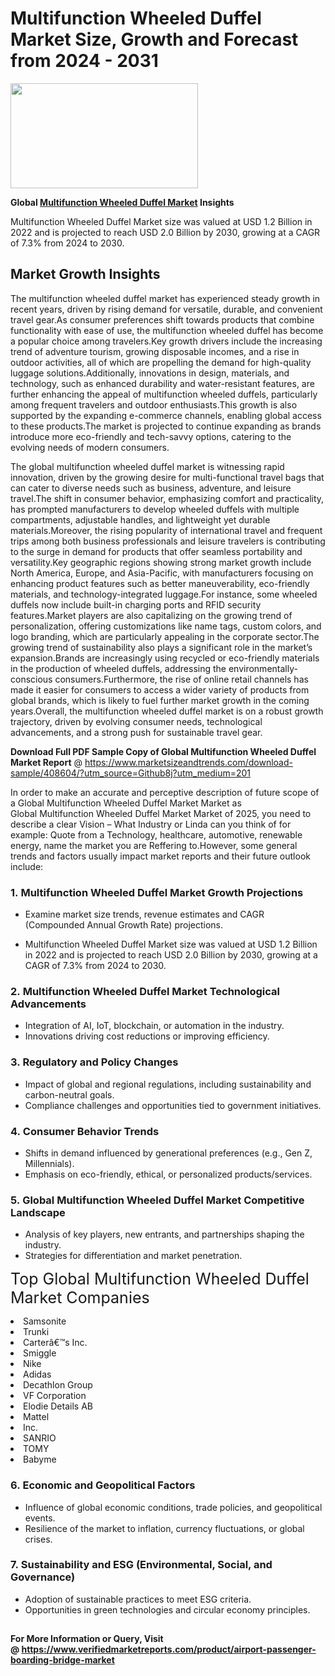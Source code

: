 <H1>Multifunction Wheeled Duffel Market Size, Growth and Forecast from 2024 - 2031</H1><img class="aligncenter size-medium wp-image-584254" src="https://thirdeyenews.in/wp-content/uploads/2024/09/Global-Market-Research-300x168.jpeg" alt="" width="300" height="168" /><p><strong>Global&nbsp;<a href="https://www.marketsizeandtrends.com/download-sample/408604/?utm_source=Github8j?utm_medium=201">Multifunction Wheeled Duffel Market</a> Insights</strong></p><p>Multifunction Wheeled Duffel Market size was valued at USD 1.2 Billion in 2022 and is projected to reach USD 2.0 Billion by 2030, growing at a CAGR of 7.3% from 2024 to 2030.</p><p><h2>Market Growth Insights</h2> <p>The multifunction wheeled duffel market has experienced steady growth in recent years, driven by rising demand for versatile, durable, and convenient travel gear.As consumer preferences shift towards products that combine functionality with ease of use, the multifunction wheeled duffel has become a popular choice among travelers.Key growth drivers include the increasing trend of adventure tourism, growing disposable incomes, and a rise in outdoor activities, all of which are propelling the demand for high-quality luggage solutions.Additionally, innovations in design, materials, and technology, such as enhanced durability and water-resistant features, are further enhancing the appeal of multifunction wheeled duffels, particularly among frequent travelers and outdoor enthusiasts.This growth is also supported by the expanding e-commerce channels, enabling global access to these products.The market is projected to continue expanding as brands introduce more eco-friendly and tech-savvy options, catering to the evolving needs of modern consumers.</p> <p>The global multifunction wheeled duffel market is witnessing rapid innovation, driven by the growing desire for multi-functional travel bags that can cater to diverse needs such as business, adventure, and leisure travel.The shift in consumer behavior, emphasizing comfort and practicality, has prompted manufacturers to develop wheeled duffels with multiple compartments, adjustable handles, and lightweight yet durable materials.Moreover, the rising popularity of international travel and frequent trips among both business professionals and leisure travelers is contributing to the surge in demand for products that offer seamless portability and versatility.Key geographic regions showing strong market growth include North America, Europe, and Asia-Pacific, with manufacturers focusing on enhancing product features such as better maneuverability, eco-friendly materials, and technology-integrated luggage.For instance, some wheeled duffels now include built-in charging ports and RFID security features.Market players are also capitalizing on the growing trend of personalization, offering customizations like name tags, custom colors, and logo branding, which are particularly appealing in the corporate sector.The growing trend of sustainability also plays a significant role in the market’s expansion.Brands are increasingly using recycled or eco-friendly materials in the production of wheeled duffels, addressing the environmentally-conscious consumers.Furthermore, the rise of online retail channels has made it easier for consumers to access a wider variety of products from global brands, which is likely to fuel further market growth in the coming years.Overall, the multifunction wheeled duffel market is on a robust growth trajectory, driven by evolving consumer needs, technological advancements, and a strong push for sustainable travel gear.</p> <p><span class=""><strong>Download Full PDF Sample Copy of Global Multifunction Wheeled Duffel Market Report</strong> @ <a href="https://www.marketsizeandtrends.com/download-sample/408604/?utm_source=Github8j?utm_medium=201" target="_blank">https://www.marketsizeandtrends.com/download-sample/408604/?utm_source=Github8j?utm_medium=201</a></span></p><p>In order to make an accurate and perceptive description of future scope of a Global&nbsp;Multifunction Wheeled Duffel Market Market as Global&nbsp;Multifunction Wheeled Duffel Market Market of 2025, you need to describe a clear Vision &ndash; What Industry or Linda can you think of for example: Quote from a Technology, healthcare, automotive, renewable energy, name the market you are Reffering to.However, some general trends and factors usually impact market reports and their future outlook include:</p><h3>1.&nbsp;<strong>Multifunction Wheeled Duffel Market Growth Projections</strong></h3><ul><li>Examine market size trends, revenue estimates and CAGR (Compounded Annual Growth Rate) projections.</li><li><p>Multifunction Wheeled Duffel Market size was valued at USD 1.2 Billion in 2022 and is projected to reach USD 2.0 Billion by 2030, growing at a CAGR of 7.3% from 2024 to 2030.</p></li></ul><h3>2.&nbsp;<strong>Multifunction Wheeled Duffel Market Technological Advancements</strong></h3><ul><li>Integration of AI, IoT, blockchain, or automation in the industry.</li><li>Innovations driving cost reductions or improving efficiency.</li></ul><h3>3.&nbsp;<strong>Regulatory and Policy Changes</strong></h3><ul><li>Impact of global and regional regulations, including sustainability and carbon-neutral goals.</li><li>Compliance challenges and opportunities tied to government initiatives.</li></ul><h3>4.&nbsp;<strong>Consumer Behavior Trends</strong></h3><ul><li>Shifts in demand influenced by generational preferences (e.g., Gen Z, Millennials).</li><li>Emphasis on eco-friendly, ethical, or personalized products/services.</li></ul><h3>5.&nbsp;<strong>Global Multifunction Wheeled Duffel Market Competitive Landscape</strong></h3><ul><li>Analysis of key players, new entrants, and partnerships shaping the industry.</li><li>Strategies for differentiation and market penetration.</li></ul><p data-pm-slice="1 1 []"><span style="color: inherit; font-family: inherit; font-size: 25px;">Top Global Multifunction Wheeled Duffel Market Companies</span></p><div class="" data-test-id=""><p><li>Samsonite</li><li> Trunki</li><li> Carterâ€™s Inc.</li><li> Smiggle</li><li> Nike</li><li> Adidas</li><li> Decathlon Group</li><li> VF Corporation</li><li> Elodie Details AB</li><li> Mattel</li><li> Inc.</li><li> SANRIO</li><li> TOMY</li><li> Babyme</li></p></div><h3>6.&nbsp;<strong>Economic and Geopolitical Factors</strong></h3><ul><li>Influence of global economic conditions, trade policies, and geopolitical events.</li><li>Resilience of the market to inflation, currency fluctuations, or global crises.</li></ul><h3>7.&nbsp;<strong>Sustainability and ESG (Environmental, Social, and Governance)</strong></h3><ul><li>Adoption of sustainable practices to meet ESG criteria.</li><li>Opportunities in green technologies and circular economy principles.</li></ul><h2><strong style="font-size: 14px;">For More Information or Query, Visit @&nbsp;</strong><a style="background-color: #ffffff; font-size: 14px;" href="https://www.marketsizeandtrends.com/report/multifunction-wheeled-duffel-market/" target="_blank">https://www.verifiedmarketreports.com/product/airport-passenger-boarding-bridge-market</a></h2>
